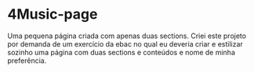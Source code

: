 # 4Music-page
Uma pequena  página criada com apenas duas sections. Criei este projeto por demanda de um exercício da ebac no qual eu deveria criar e estilizar sozinho uma página com duas sections e conteúdos e nome de minha preferência.
